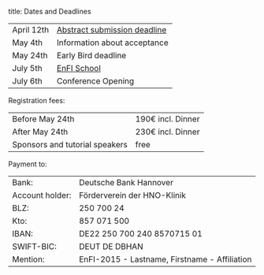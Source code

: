 title: Dates and Deadlines


|            |                                  |
|------------|----------------------------------|
|April 12th  |[Abstract submission deadline](abstracts.html)      |
|May 4th     |Information about acceptance      |
|May 24th    |Early Bird deadline             |
|July 5th    |[EnFI School](sunday.html)               |
|July 6th    |Conference Opening                |


Registration fees:

|            |                                  |
|------------|----------------------------------|
|Before May 24th |190€ incl. Dinner      |
|After May 24th   |230€ incl. Dinner      |
|Sponsors and tutorial speakers   |free                  |

<!--
|Sunday Tutorial   |20€              |
-->


Payment to:

|||
|---|---|
| Bank:| Deutsche Bank Hannover|
 |Account holder:| Förderverein der HNO-Klinik|
| BLZ:| 250 700 24|
| Kto:| 857 071 500|
| IBAN:| DE22 250 700 240 8570715 01|
| SWIFT-BIC:| DEUT DE DBHAN|
 |Mention:| EnFI-2015 - Lastname, Firstname - Affiliation|





